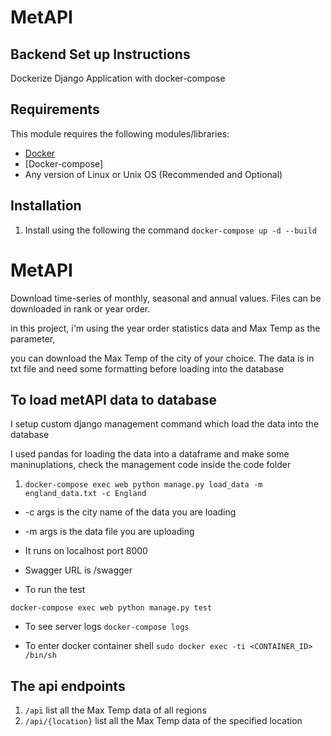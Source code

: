 # MetAPI

## Backend Set up Instructions


Dockerize Django Application with docker-compose 

## Requirements

This module requires the following modules/libraries:

* [Docker](https://www.docker.com/get-started)
* [Docker-compose]
* Any version of Linux or Unix OS (Recommended and Optional)

## Installation

1. Install using the following the command
   ```docker-compose up -d --build```


# MetAPI
Download time-series of monthly, seasonal and annual values. Files can be downloaded in rank or year order.

in this project, i'm using the year order statistics data and Max Temp as the parameter,

you can download the Max Temp of the city of your choice. The data is in txt file and need some formatting before loading into the database



## To load metAPI data to database
I setup custom django management command which load the data into the database

I used pandas for loading the data into a dataframe and make some maninuplations, check the management code inside the code folder

1. ```docker-compose exec web python manage.py load_data -m england_data.txt -c England```

* -c args is the city name of the data you are loading
* -m args is the data file you are uploading



* It runs on localhost port 8000

* Swagger URL is /swagger

* To run the test

```docker-compose exec web python manage.py test```

* To see server logs
```docker-compose logs```
  
* To enter docker container shell
```sudo docker exec -ti <CONTAINER_ID> /bin/sh```

## The api endpoints

1. ```/api``` list all the Max Temp data of all regions
2. ```/api/{location}``` list all the Max Temp data of the specified location
